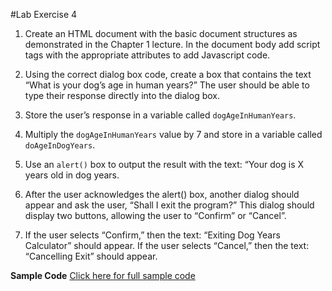 #Lab Exercise 4

1. Create an HTML document with the basic document structures as demonstrated in the Chapter 1 lecture. In the document body add script tags with the appropriate attributes to add Javascript code.

2. Using the correct dialog box code, create a box that contains the text “What is your dog’s age in human years?” The user should be able to type their response directly into the dialog box.

3. Store the user’s response in a variable called `dogAgeInHumanYears`.

4. Multiply the `dogAgeInHumanYears` value by 7 and store in a variable called `doAgeInDogYears`.

5. Use an `alert()` box to output the result with the text: “Your dog is X years old in dog years.

6. After the user acknowledges the alert() box, another dialog should appear and ask the user, “Shall I exit the program?” This dialog should display two buttons, allowing the user to “Confirm” or “Cancel”.

7. If the user selects “Confirm,” then the text: “Exiting Dog Years Calculator” should appear. If the user selects “Cancel,” then the text: “Cancelling Exit” should appear.


**Sample Code**
[Click here for full sample code]()